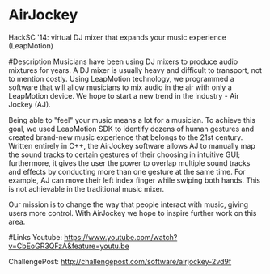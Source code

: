 AirJockey
=========

HackSC '14: virtual DJ mixer that expands your music experience (LeapMotion)

#Description
Musicians have been using DJ mixers to produce audio mixtures for years. A DJ mixer is usually heavy and difficult to transport, not to mention costly. Using LeapMotion technology, we programmed a software that will allow musicians to mix audio in the air with only a LeapMotion device. We hope to start a new trend in the industry - Air Jockey (AJ).

Being able to "feel" your music means a lot for a musician. To achieve this goal, we used LeapMotion SDK to identify dozens of human gestures and created brand-new music experience that belongs to the 21st century. Written entirely in C++, the AirJockey software allows AJ to manually map the sound tracks to certain gestures of their choosing in intuitive GUI; furthermore, it gives the user the power to overlap multiple sound tracks and effects by conducting more than one gesture at the same time. For example, AJ can move their left index finger while swiping both hands. This is not achievable in the traditional music mixer.

Our mission is to change the way that people interact with music, giving users more control. With AirJockey we hope to inspire further work on this area.

#Links
Youtube: https://www.youtube.com/watch?v=CbEoGR3QFzA&feature=youtu.be

ChallengePost: http://challengepost.com/software/airjockey-2vd9f
